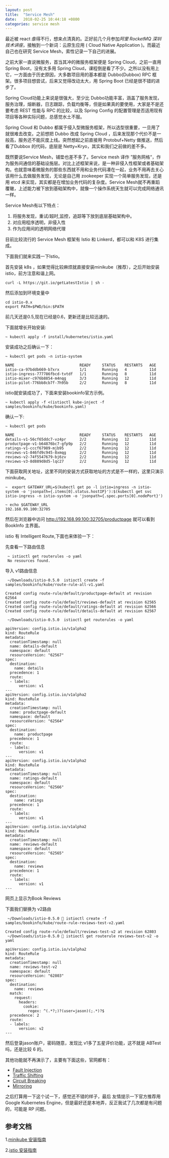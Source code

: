 ```yaml
---
layout: post
title:  "Service Mesh"
date:   2018-02-25 10:44:18 +0800
categories: service mesh
---
```



最近被 react 虐得不行，想来点清真的。正好前几个月参加*阿里 RocketMQ 深圳技术讲座*，接触到一个新词：云原生应用 ( Cloud Native Application )。而最近自己也在研究 Service Mesh，索性记录一下自己的进展。

之前大家一直说微服务，首当其冲的微服务框架便是 Spring Cloud，之前一直用 Spring Boot，没有太多用  Spring Cloud，课程倒是看了不少。之所以没有用上它，一方面由于历史原因，大多数项目用的基本都是 Dubbo(Dubbox) RPC 框架。很多项目想尝试，后来又觉得改动太大，用 Spring Boot 已经是很不错的进步了。

Spring Cloud功能上来说是很强大，至少比 Dubbo功能丰富，涵盖了服务发现，服务治理，熔断器，日志跟踪，负载均衡等，但是如果真的要使用，大家是不是还要考虑 REST 性能与 RPC 的比较，以及 Spring Config  的配置管理是否适用现有项目等各种实际问题，总感觉水土不服。

Spring Cloud 和 Dubbo 都属于侵入型微服务框架，所以选型很重要，一旦用了就很难去改变。之前想把 Dubbo 改成 Spring Cloud ，后来发现那个代价不是一般高，服务还不能灰度上线。突然想起之前直接用 Protobuf+Netty 做推送，然后看了Dubbox 的代码，底层是 Netty+Kryo，其实和我们之前做的差不多。

既然要说Service Mesh，铺垫也差不多了。Service mesh 译作 ”服务网格“，作为服务间通信的基础设施层。对比上述框架来说，是一种非侵入性框架或者基础架构。也就意味着微服务的那些东西就不用和业务代码凑在一起，业务不用再去关心该用什么去做服务发现，无论是自己用 zookeeper 实现一个简单服务发现，还是用 etcd 来实现，其实都是在增加业务代码的复杂度。Service Mesh就不再重蹈覆辙，上述能力被下放到基础架构中，就像一个操作系统天生就可以完成网络通讯一样。

Service Mesh有以下特点：

1. 将服务发现，重试/超时,监控，追踪等下放到底层基础架构中。
2. 对应用程序透明，非侵入性
3. 作为应用间的透明网络代理



目前比较流行的 Service Mesh 框架有 Istio 和 Linkerd，都可以和 K8S 进行集成。

下面我们就来实践一下Istio。

首先安装 k8s ，如果觉得比较麻烦就直接安装minikube（推荐），之后开始安装 istio，前方注意和谐上网。

```shell
curl -L https://git.io/getLatestIstio | sh -
```

然后添加到环境变量中

```shell
cd istio-0.x
export PATH=$PWD/bin:$PATH
```

前几天还是0.5,现在已经是0.6，更新还是比较迅速的。

下面就增长开始安装:

```shell
~ kubectl apply -f install/kubernetes/istio.yaml
```

安装成功之后确认一下：

```shell
~ kubectl get pods -n istio-system

NAME                             READY     STATUS    RESTARTS   AGE
istio-ca-97bddb669-b7xrx         1/1       Running   4          11d
istio-ingress-777786fbcd-tvtdf   1/1       Running   8          11d
istio-mixer-c976b8854-m4nqg      3/3       Running   12         11d
istio-pilot-776bb8cb7f-7h95b     2/2       Running   8          11d
```

istio就安装成功了，下面来安装bookinfo官方示例。

```shell
~ kubectl apply -f <(istioctl kube-inject -f samples/bookinfo/kube/bookinfo.yaml)
```

确认一下:

```shell
~ kubectl get pods

NAME                             READY     STATUS    RESTARTS   AGE
details-v1-56cf65ddc7-vz4pr      2/2       Running   12         11d
productpage-v1-b64876bc7-gfp9p   2/2       Running   12         11d
ratings-v1-cccf67989-mjb95       2/2       Running   12         11d
reviews-v1-846fd9c945-8xmqg      2/2       Running   12         11d
reviews-v2-74f5547679-bj6zv      2/2       Running   12         11d
reviews-v3-8d889d8d5-lqc27       2/2       Running   12         11d
```



下面获取网关地址，这里不同的安装方式获取地址的方式是不一样的，这里只演示 minikube。

```shell
~  export GATEWAY_URL=$(kubectl get po -l istio=ingress -n istio-system -o 'jsonpath={.items[0].status.hostIP}'):$(kubectl get svc istio-ingress -n istio-system -o 'jsonpath={.spec.ports[0].nodePort}')

~ echo $GATEWAY_URL                                                                                                                                                             
192.168.99.100:32705
```

然后在浏览器中访问 http://192.168.99.100:32705/productpage 就可以看到 BookInfo 主界面。

istio 有 Intelligent Route,下面也来体验一下：

先查看一下路由信息

```shell
 ~ istioctl get routerules -o yaml                                                                                                                                        
 No resources found.
```

导入 v1路由信息

```shell
 ~/Downloads/istio-0.5.0  istioctl create -f samples/bookinfo/kube/route-rule-all-v1.yaml                                                                                          

Created config route-rule/default/productpage-default at revision 62564
Created config route-rule/default/reviews-default at revision 62565
Created config route-rule/default/ratings-default at revision 62566
Created config route-rule/default/details-default at revision 62567

 ~/Downloads/istio-0.5.0  istioctl get routerules -o yaml                                                                                                                          

apiVersion: config.istio.io/v1alpha2
kind: RouteRule
metadata:
  creationTimestamp: null
  name: details-default
  namespace: default
  resourceVersion: "62567"
spec:
  destination:
    name: details
  precedence: 1
  route:
  - labels:
      version: v1
---
apiVersion: config.istio.io/v1alpha2
kind: RouteRule
metadata:
  creationTimestamp: null
  name: productpage-default
  namespace: default
  resourceVersion: "62564"
spec:
  destination:
    name: productpage
  precedence: 1
  route:
  - labels:
      version: v1
---
apiVersion: config.istio.io/v1alpha2
kind: RouteRule
metadata:
  creationTimestamp: null
  name: ratings-default
  namespace: default
  resourceVersion: "62566"
spec:
  destination:
    name: ratings
  precedence: 1
  route:
  - labels:
      version: v1
---
apiVersion: config.istio.io/v1alpha2
kind: RouteRule
metadata:
  creationTimestamp: null
  name: reviews-default
  namespace: default
  resourceVersion: "62565"
spec:
  destination:
    name: reviews
  precedence: 1
  route:
  - labels:
      version: v1
---
```

网页上显示为Book Reviews

下面我们替换为 v2路由

```Shell
 ~/Downloads/istio-0.5.0  istioctl create -f samples/bookinfo/kube/route-rule-reviews-test-v2.yaml

Created config route-rule/default/reviews-test-v2 at revision 62803
 ~/Downloads/istio-0.5.0  istioctl get routerule reviews-test-v2 -o yaml 

apiVersion: config.istio.io/v1alpha2
kind: RouteRule
metadata:
  creationTimestamp: null
  name: reviews-test-v2
  namespace: default
  resourceVersion: "62803"
spec:
  destination:
    name: reviews
  match:
    request:
      headers:
        cookie:
          regex: ^(.*?;)?(user=jason)(;.*)?$
  precedence: 2
  route:
  - labels:
      version: v2
---
```

然后登录jason账户，密码随意，发现比 v1多了五星评价功能，这不就是 ABTest吗，还是比较 6 的。

其他功能就不再演示了，主要有下面这些，官网都有：

- [Fault Injection](https://istio.io/docs/tasks/traffic-management/fault-injection.html)
- [Traffic Shifting](https://istio.io/docs/tasks/traffic-management/traffic-shifting.html)
- [Circuit Breaking](https://istio.io/docs/tasks/traffic-management/circuit-breaking.html)
- [Mirroring](https://istio.io/docs/tasks/traffic-management/mirroring.html)



之后打算用一下这个试一下，感觉还不错的样子，最后 友情提示一下官方推荐用 Google Kubernetes Engine，但是最好还是本地弄，反正我试了几次都是有问题的，可能是 RP 问题。



## 参考文档

1.[minikube 安装指南](https://kubernetes.io/docs/getting-started-guides/minikube/)

2.[istio 安装指南](https://istio.io/docs/setup/kubernetes/quick-start.html)







